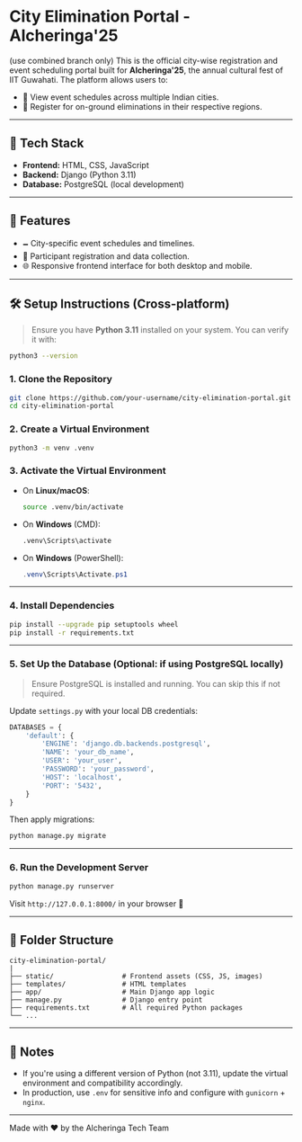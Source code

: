 # City Elimination Portal - Alcheringa'25

(use combined branch only)
This is the official city-wise registration and event scheduling portal built for **Alcheringa'25**, the annual cultural fest of IIT Guwahati. The platform allows users to:

* 📍 View event schedules across multiple Indian cities.
* 📝 Register for on-ground eliminations in their respective regions.

---

## 🔧 Tech Stack

* **Frontend:** HTML, CSS, JavaScript
* **Backend:** Django (Python 3.11)
* **Database:** PostgreSQL (local development)

---

## 🚀 Features

* 🗕️ City-specific event schedules and timelines.
* 👥 Participant registration and data collection.
* 🌐 Responsive frontend interface for both desktop and mobile.

---

## 🛠️ Setup Instructions (Cross-platform)

> Ensure you have **Python 3.11** installed on your system. You can verify it with:

```bash
python3 --version
```

### 1. Clone the Repository

```bash
git clone https://github.com/your-username/city-elimination-portal.git
cd city-elimination-portal
```

### 2. Create a Virtual Environment

```bash
python3 -m venv .venv
```

### 3. Activate the Virtual Environment

* On **Linux/macOS**:

  ```bash
  source .venv/bin/activate
  ```

* On **Windows** (CMD):

  ```cmd
  .venv\Scripts\activate
  ```

* On **Windows** (PowerShell):

  ```powershell
  .venv\Scripts\Activate.ps1
  ```

---

### 4. Install Dependencies

```bash
pip install --upgrade pip setuptools wheel
pip install -r requirements.txt
```

---

### 5. Set Up the Database (Optional: if using PostgreSQL locally)

> Ensure PostgreSQL is installed and running. You can skip this if not required.

Update `settings.py` with your local DB credentials:

```python
DATABASES = {
    'default': {
        'ENGINE': 'django.db.backends.postgresql',
        'NAME': 'your_db_name',
        'USER': 'your_user',
        'PASSWORD': 'your_password',
        'HOST': 'localhost',
        'PORT': '5432',
    }
}
```

Then apply migrations:

```bash
python manage.py migrate
```

---

### 6. Run the Development Server

```bash
python manage.py runserver
```

Visit `http://127.0.0.1:8000/` in your browser 🚀

---

## 📂 Folder Structure

```
city-elimination-portal/
|
├── static/                 # Frontend assets (CSS, JS, images)
├── templates/              # HTML templates
├── app/                    # Main Django app logic
├── manage.py               # Django entry point
├── requirements.txt        # All required Python packages
└── ...
```

---

## 📌 Notes

* If you're using a different version of Python (not 3.11), update the virtual environment and compatibility accordingly.
* In production, use `.env` for sensitive info and configure with `gunicorn` + `nginx`.

---


Made with ❤️ by the Alcheringa Tech Team
